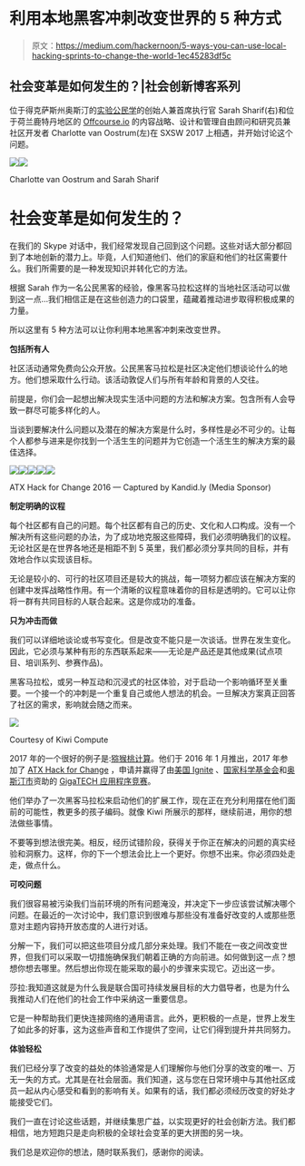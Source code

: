 # 利用本地黑客冲刺改变世界的 5 种方式

> 原文：<https://medium.com/hackernoon/5-ways-you-can-use-local-hacking-sprints-to-change-the-world-1ec45283df5c>

## 社会变革是如何发生的？|社会创新博客系列

位于得克萨斯州奥斯汀的[实验公民学](https://www.experimentalcivics.io/)的创始人兼首席执行官 Sarah Sharif(右)和位于荷兰鹿特丹地区的 [Offcourse.io](https://about.offcourse.io/) 的内容战略、设计和管理自由顾问和研究员兼社区开发者 Charlotte van Oostrum(左)在 SXSW 2017 上相遇，并开始讨论这个问题。

![](img/4820ace0495a6b96a43e23e6cbfa981f.png)![](img/4e505d1d2833cdb93a285382e4e5a7ad.png)

Charlotte van Oostrum and Sarah Sharif

# 社会变革是如何发生的？

在我们的 Skype 对话中，我们经常发现自己回到这个问题。这些对话大部分都回到了本地创新的潜力上。毕竟，人们知道他们、他们的家庭和他们的社区需要什么。我们所需要的是一种发现知识并转化它的方法。

根据 Sarah 作为一名公民黑客的经验，像黑客马拉松这样的当地社区活动可以做到这一点…我们相信正是在这些创造力的口袋里，蕴藏着推动进步取得积极成果的力量。

所以这里有 5 种方法可以让你利用本地黑客冲刺来改变世界。

**包括所有人**

社区活动通常免费向公众开放。公民黑客马拉松是社区决定他们想谈论什么的地方。他们想采取什么行动。该活动敦促人们与所有年龄和背景的人交往。

前提是，你们会一起想出解决现实生活中问题的方法和解决方案。包含所有人会导致一群尽可能多样化的人。

当谈到要解决什么问题以及潜在的解决方案是什么时，多样性是必不可少的。让每个人都参与进来是你找到一个活生生的问题并为它创造一个活生生的解决方案的最佳选择。

![](img/827e700e7ead786df42633b10cc6fa8e.png)![](img/112a1694a6d6ee6b3a8a6c768d7da8b7.png)![](img/7128a243cb6c0b541be36b5c20bc7625.png)![](img/97d24dcc572619c10b9427ea77b666cf.png)![](img/55331e7cf453954e4b1a1158535311da.png)

ATX Hack for Change 2016 — Captured by Kandid.ly (Media Sponsor)

**制定明确的议程**

每个社区都有自己的问题。每个社区都有自己的历史、文化和人口构成。没有一个解决所有这些问题的办法，为了成功地克服这些障碍，我们必须明确我们的议程。无论社区是在世界各地还是相距不到 5 英里，我们都必须分享共同的目标，并有效地合作以实现该目标。

无论是较小的、可行的社区项目还是较大的挑战，每一项努力都应该在解决方案的创建中发挥战略性作用。有一个清晰的议程意味着你的目标是透明的。它可以让你将一群有共同目标的人联合起来。这是你成功的准备。

**只为冲击而做**

我们可以详细地谈论或书写变化。但是改变不能只是一次谈话。世界在发生变化。因此，它必须与某种有形的东西联系起来——无论是产品还是其他成果(试点项目、培训系列、参赛作品)。

黑客马拉松，或另一种互动和沉浸式的社区体验，对于启动一个影响循环至关重要。一个接一个的冲刺是一个重复自己或他人想法的机会。一旦解决方案真正回答了社区的需求，影响就会随之而来。

![](img/6fb812ee45ecfdd9b82e10de8c8f4823.png)

Courtesy of Kiwi Compute

2017 年的一个很好的例子是:[猕猴桃计算](https://www.kiwicompute.com/)。他们于 2016 年 1 月推出，2017 年参加了 [ATX Hack for Change](http://atxhackforchange.org/) ，申请并赢得了由[美国 Ignite](https://www.us-ignite.org/) 、[国家科学基金会](https://www.nsf.gov/)和[奥斯汀市](http://www.austintexas.gov/)资助的 [GigaTECH 应用程序竞赛](https://herox.com/GigaTECHSATX/community)。

他们举办了一次黑客马拉松来启动他们的扩展工作，现在正在充分利用摆在他们面前的可能性，教更多的孩子编码。就像 Kiwi 所展示的那样，继续前进，用你的想法做些事情。

不要等到想法很完美。相反，经历试错阶段，获得关于你正在解决的问题的真实经验和洞察力。这样，你的下一个想法会比上一个更好。你想不出来。你必须四处走走，做点什么。

**可咬问题**

我们很容易被污染我们当前环境的所有问题淹没，并决定下一步应该尝试解决哪个问题。在最近的一次讨论中，我们意识到很难与那些没有准备好改变的人或那些愿意对主题内容持开放态度的人进行对话。

分解一下，我们可以把这些项目分成几部分来处理。我们不能在一夜之间改变世界，但我们可以采取一切措施确保我们朝着正确的方向前进。如何做到这一点？想想你想去哪里。然后想出你现在能采取的最小的步骤来实现它。迈出这一步。

莎拉:我知道这就是为什么我是联合国可持续发展目标的大力倡导者，也是为什么我推动人们在他们的社会工作中采纳这一重要信息。

它是一种帮助我们更快连接网络的通用语言。此外，更积极的一点是，世界上发生了如此多的好事，这为这些声音和工作提供了空间，让它们得到提升并共同努力。

**体验轻松**

我们已经分享了改变的益处的体验通常是人们理解你与他们分享的改变的唯一、万无一失的方式。尤其是在社会层面。我们知道，这与您在日常环境中与其他社区成员一起从内心感受和看到的影响有关。如果有的话，我们都必须经历改变的好处才能接受它们。

我们一直在讨论这些话题，并继续集思广益，以实现更好的社会创新方法。我们都相信，地方短跑只是走向积极的全球社会变革的更大拼图的另一块。

我们总是欢迎你的想法，随时联系我们，感谢你的阅读。